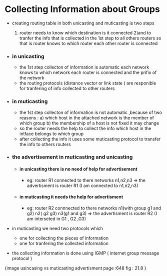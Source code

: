 # Collecting Information about Groups

- creating routing table in both unicasting and muticasting is two steps
  1. router needs to know which destination is it connected
     2)and to tranfer the info that is collected in the 1st step to all others routers so that is router knows to which router each other router is connected
- ### in unicasting
  - the 1st step collecton of information is automatic each network knows to which network each router is connected and the prifix of the network
  - the routing protocols (distance vector or link state ) are responible for tranfering of info collected to other routers
- ### in muticasting

  - the 1st step collecton of information is not automatic ,because of two reasons :
    a) which host in the attached network is the member of which group
    b) the membership of a host is not fixed it may change
  - so the router needs the help to collect the info which host in the intface belongs to which group
  - after collecting the info it uses some muticasting protocol to transfer the info to others routers

- ### the advertisement in muticasting and unicasting

  - #### in unicasting there is no need of help for advertisement
    - eg: router R1 connected to there networks n1,n2,n3 => the advertisment is router R1 (I am connected to n1,n2,n3)
  - #### in muticasting it needs the help for advertisment
    - eg: router R2 connnected to there networks n1(with group g1 and g2) n2( g2 g3) n3(g1 and g3) => the advertisment is router R2 (I am interseted in G1 , G2 ,G3)

- in muticasting we need two protocols which
  - one for collecting the pieces of information
  - one for tranfering the collected information
- the collecting information is done using IGMP ( internet group message protocol )


{image usincasing vs muticasting advertisment  page :648  fig : 21.8 }